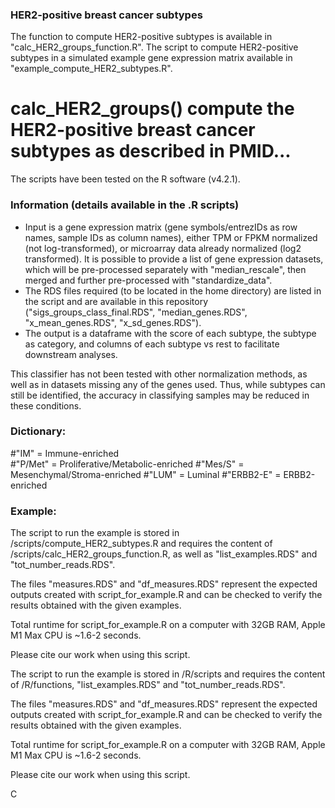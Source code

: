 ### HER2-positive breast cancer subtypes
The function to compute HER2-positive subtypes is available in "calc_HER2_groups_function.R".
The script to compute HER2-positive subtypes in a simulated example gene expression matrix available in "example_compute_HER2_subtypes.R".

# calc_HER2_groups() compute the HER2-positive breast cancer subtypes as described in PMID...

The scripts have been tested on the R software (v4.2.1).

### Information (details available in the .R scripts)
- Input is a gene expression matrix (gene symbols/entrezIDs as row names, sample IDs as column names), either TPM or FPKM normalized (not log-transformed), or microarray data already normalized (log2 transformed). 
It is possible to provide a list of gene expression datasets, which will be pre-processed separately with "median_rescale", then merged and further pre-processed with "standardize_data".
- The RDS files required (to be located in the home directory) are listed in the script and are available in this repository ("sigs_groups_class_final.RDS", "median_genes.RDS", "x_mean_genes.RDS", "x_sd_genes.RDS").
- The output is a dataframe with the score of each subtype, the subtype as category, and columns of each subtype vs rest to facilitate downstream analyses.

This classifier has not been tested with other normalization methods, as well as in datasets missing any of the genes used. Thus, while subtypes can still be identified, the accuracy in classifying samples may be reduced in these conditions.

### Dictionary:
#"IM" = Immune-enriched         
#"P/Met" = Proliferative/Metabolic-enriched
#"Mes/S" = Mesenchymal/Stroma-enriched
#"LUM" = Luminal
#"ERBB2-E" = ERBB2-enriched


### Example:
The script to run the example is stored in /scripts/compute_HER2_subtypes.R and requires the content of /scripts/calc_HER2_groups_function.R, as well as "list_examples.RDS" and "tot_number_reads.RDS".

The files "measures.RDS" and "df_measures.RDS" represent the expected outputs created with script_for_example.R and can be checked to verify the results obtained with the given examples.

Total runtime for script_for_example.R on a computer with 32GB RAM, Apple M1 Max CPU is ~1.6-2 seconds.

Please cite our work when using this script.





The script to run the example is stored in /R/scripts and requires the content of /R/functions, "list_examples.RDS" and "tot_number_reads.RDS".

The files "measures.RDS" and "df_measures.RDS" represent the expected outputs created with script_for_example.R and can be checked to verify the results obtained with the given examples.

Total runtime for script_for_example.R on a computer with 32GB RAM, Apple M1 Max CPU is ~1.6-2 seconds.

Please cite our work when using this script.

C
